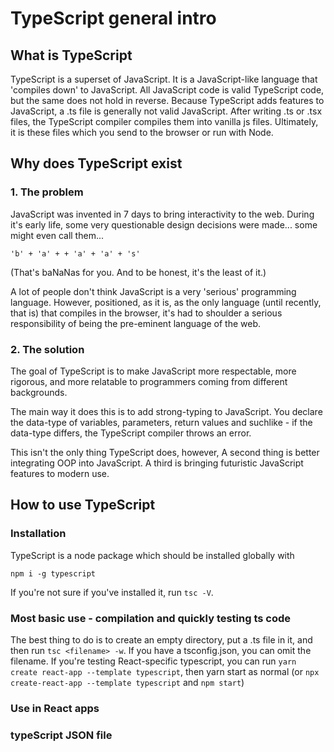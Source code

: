 # TypeScript general intro

## What is TypeScript
TypeScript is a superset of JavaScript. It is a JavaScript-like language that 'compiles down' to JavaScript. All JavaScript code is valid TypeScript code, but the same does not hold in reverse. Because TypeScript adds features to JavaScript, a .ts file is generally not valid JavaScript. After writing .ts or .tsx files, the TypeScript compiler compiles them into vanilla js files. Ultimately, it is these files which you send to the browser or run with Node.


## Why does TypeScript exist

### 1. The problem
JavaScript was invented in 7 days to bring interactivity to the web. During it's early life, some very questionable design decisions were made... some might even call them...

```
'b' + 'a' + + 'a' + 'a' + 's'
```
(That's baNaNas for you. And to be honest, it's the least of it.)

A lot of people don't think JavaScript is a very 'serious' programming language. However, positioned, as it is, as the only language (until recently, that is) that compiles in the browser, it's had to shoulder a serious responsibility of being the pre-eminent language of the web. 


### 2. The solution
The goal of TypeScript is to make JavaScript more respectable, more rigorous, and more relatable to programmers coming from different backgrounds. 

The main way it does this is to add strong-typing to JavaScript. You declare the data-type of variables, parameters, return values and suchlike - if the data-type differs, the TypeScript compiler throws an error.

This isn't the only thing TypeScript does, however, A second thing is better integrating OOP into JavaScript. A third is bringing futuristic JavaScript features to modern use.

## How to use TypeScript

### Installation

TypeScript is a node package which should be installed globally with 

```
npm i -g typescript
```

If you're not sure if you've installed it, run `tsc -V`.

### Most basic use - compilation and quickly testing ts code

The best thing to do is to create an empty directory, put a .ts file in it, and then run `tsc <filename> -w`. If you have a tsconfig.json, you can omit the filename.  If you're testing React-specific typescript, you can run ```yarn create react-app --template typescript```, then yarn start as normal (or `npx create-react-app --template typescript` and `npm start`)

### Use in React apps

### typeScript JSON file